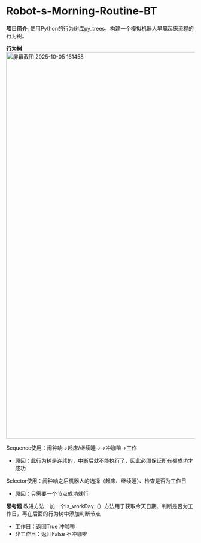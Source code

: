 # Robot-s-Morning-Routine-BT
**项目简介**:  使用Python的行为树库py_trees，构建一个模拟机器人早晨起床流程的行为树。

**行为树**
<img width="1846" height="1033" alt="屏幕截图 2025-10-05 161458" src="https://github.com/user-attachments/assets/61996946-774e-49f2-8da6-e84e5f9dfb41" />

Sequence使用：闹钟响->起床/继续睡->->冲咖啡->工作
- 原因：此行为树是连续的，中断后就不能执行了，因此必须保证所有都成功才成功
  
Selector使用：闹钟响之后机器人的选择（起床、继续睡）、检查是否为工作日
- 原因：只需要一个节点成功就行

**思考题**
改进方法：加一个Is_workDay（）方法用于获取今天日期、判断是否为工作日，再在后面的行为树中添加判断节点
- 工作日：返回True   冲咖啡
- 非工作日：返回False  不冲咖啡

  
